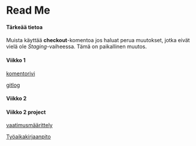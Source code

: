 # Read Me
#### Tärkeää tietoa
Muista käyttää __checkout__-komentoa jos haluat perua muutokset, jotka eivät vielä ole _Staging_-vaiheessa.
Tämä on paikallinen muutos.

#### Viikko 1
[komentorivi](https://github.com/014589012/ot-harjoitustyo/blob/master/laskarit/viikko1/komentorivi.txt)

[gitlog](https://github.com/014589012/ot-harjoitustyo/blob/master/laskarit/viikko1/gitlog.txt)

#### Viikko 2

#### Viikko 2 project
[vaatimusmäärittely](https://github.com/014589012/ot-harjoitustyo/blob/master/dokumentointi/vaatimusmaarittely.md)

[Työaikakirjaanpito](https://github.com/014589012/ot-harjoitustyo/blob/master/dokumentointi/tyoaikakirjaanpito.md)


